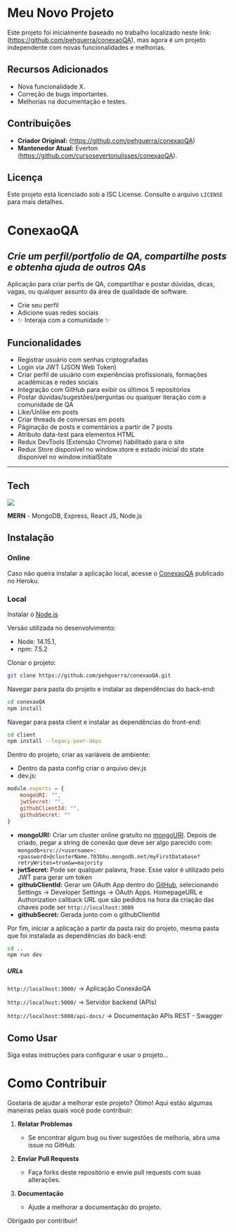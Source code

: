 # Meu Novo Projeto
Este projeto foi inicialmente baseado no trabalho localizado neste link: (https://github.com/pehguerra/conexaoQA), mas agora é um projeto independente com novas funcionalidades e melhorias.

## Recursos Adicionados
- Nova funcionalidade X.
- Correção de bugs importantes.
- Melhorias na documentação e testes.

## Contribuições
- **Criador Original:** (https://github.com/pehguerra/conexaoQA)
- **Mantenedor Atual:** Everton (https://github.com/cursosevertonulisses/conexaoQA).

## Licença
Este projeto está licenciado sob a ISC License. Consulte o arquivo `LICENSE` para mais detalhes.

# ConexaoQA
## _Crie um perfil/portfolio de QA, compartilhe posts e obtenha ajuda de outros QAs_

Aplicação para criar perfis de QA, compartilhar e postar dúvidas, dicas, vagas, ou qualquer assunto da área de qualidade de software.

- Crie seu perfil
- Adicione suas redes sociais
- ✨ Interaja com a comunidade ✨

## Funcionalidades

- Registrar usuário com senhas criptografadas
- Login via JWT (JSON Web Token)
- Criar perfil de usuário com experiências profissionais, formações acadêmicas e redes sociais
- Integração com GitHub para exibir os últimos 5 repositórios
- Postar dúvidas/sugestões/perguntas ou qualquer iteração com a comunidade de QA
- Like/Unlike em posts
- Criar threads de conversas em posts
- Páginação de posts e comentários a partir de 7 posts
- Atributo data-test para elementos HTML
- Redux DevTools (Extensão Chrome) habilitado para o site
- Redux Store disponível no window.store e estado inicial do state disponível no window.initialState

___
## Tech

![](https://i.ibb.co/ry8sGD3/mern.png)

**MERN** - MongoDB, Express, React JS, Node.js

## Instalação

### Online
Caso não queira instalar a aplicação local, acesse o [ConexaoQA](https://conexaoqa.herokuapp.com/) publicado no Heroku.

### Local

Instalar o [Node.js](https://nodejs.org/en/download/)

Versão utilizada no desenvolvimento:
- Node: 14.15.1,
- npm: 7.5.2

Clonar o projeto:

```sh
git clone https://github.com/pehguerra/conexaoQA.git
```

Navegar para pasta do projeto e instalar as dependências do back-end:

```sh
cd conexaoQA
npm install
```

Navegar para pasta client e instalar as dependências do front-end:

```sh
cd client
npm install --legacy-peer-deps
```

Dentro do projeto, criar as variáveis de ambiente:
- Dentro da pasta config criar o arquivo dev.js
- dev.js:

```javascript
module.exports = {
    mongoURI: "",
    jwtSecret: "",
    githubClientId: "",
    githubSecret: ""
}
```
- **mongoURI:** Criar um cluster online gratuíto no [mongoURI](https://www.mongodb.com/cloud/atlas). Depois de criado, pegar a string de conexão que deve ser algo parecido com:
`mongodb+srv://<username>:<password>@clusterName.f03bhu.mongodb.net/myFirstDatabase?retryWrites=true&w=majority`
- **jwtSecret:** Pode ser qualquer palavra, frase. Esse valor é utilizado pelo JWT para gerar um token
- **githubClientId:** Gerar um OAuth App dentro do [GitHub](http://github.com/), selecionando Settings -> Developer Settings -> OAuth Apps. HomepageURL e Authorization callback URL que são pedidos na hora da criação das chaves pode ser `http://localhost:3000`
- **githubSecret:** Gerada junto com o githubClientId

Por fim, iniciar a aplicação a partir da pasta raiz do projeto, mesma pasta que foi instalada as dependências do back-end:
```sh
cd ..
npm run dev
```

##### URLs

`http://localhost:3000/` -> Aplicação ConexãoQA

`http://localhost:5000/` -> Servidor backend (APIs)

`http://localhost:5000/api-docs/` -> Documentação APIs REST - Swagger


## Como Usar
Siga estas instruções para configurar e usar o projeto...

# Como Contribuir
Gostaria de ajudar a melhorar este projeto? Ótimo! Aqui estão algumas maneiras pelas quais você pode contribuir:

1. **Relatar Problemas**
   - Se encontrar algum bug ou tiver sugestões de melhoria, abra uma issue no GitHub.

2. **Enviar Pull Requests**
   - Faça forks deste repositório e envie pull requests com suas alterações.

3. **Documentação**
   - Ajude a melhorar a documentação do projeto.

Obrigado por contribuir!
